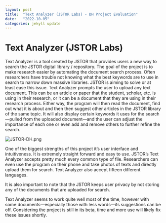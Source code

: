 ```yaml
---
layout: post
title:  "Text Analyzer (JSTOR Labs) - DH Project Evaluation"
date:   "2022-10-05"
categories: jekyll update
---
```


# Text Analyzer (JSTOR Labs)
Text Analyzer is a tool created by JSTOR that provides users a new way to search the JSTOR digital library / repository. The goal of the project is to make research easier by automating the document search process. Often researchers have trouble not knowing what the best keywords are to use in search to narrow down massive libraries. JSTOR is aiming to solve or at least ease this issue. Text Analyzer prompts the user to upload any text document. This can be an article or paper that the student, scholar, etc. is using in their research, or it can be a document that they are using in their research process. Either way, the program will then read the document, find out what it is about and then then suggest other articles in the JSTOR library of the same topic. It will also display certain keywords it uses for the search—pulled from the uploaded document—and the user can adjust the importance of each one or even add and remove others to further refine the search. 

![JSTOR-DH.png](attachment:JSTOR-DH.png)

One of the biggest strengths of this project it’s user interface and intuitiveness. It is extremely straight forward and easy to use. JSTOR’s Text Analyzer accepts pretty much every common type of file. Researchers can even use the program on their phone and take photos of texts and directly upload them for search. Text Analyzer also accept fifteen different languages. 

It is also important to note that the JSTOR keeps user privacy by not storing any of the documents that are uploaded for search. 

Text Analyzer seems to work quite well most of the time, however with some documents—especially those with less words—its suggestions can be off. Considering the project is still in its beta, time and more use will likely fix these issues shortly. 
